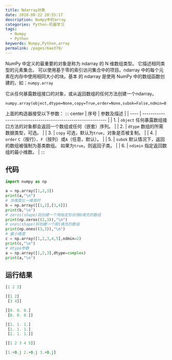 ```yaml
---
title: Ndarray对象
date: 2018-08-22 20:55:17
description: Numpy中的array
categories: Python-机器学习
tags: 
  - Numpy
  - Python
keywords: Numpy,Python,array
permalink: /pages/6ae370/
---
```


NumPy 中定义的最重要的对象是称为  ndarray  的 N 维数组类型。 它描述相同类型的元素集合。 可以使用基于零的索引访问集合中的项目。ndarray  中的每个元素在内存中使用相同大小的块。基本
的 ndarray  是使用 NumPy 中的数组函数创建的，如：`numpy.array`

它从任何暴露数组接口的对象，或从返回数组的任何方法创建一个ndarray。

`numpy.array(object,dtype=None,copy=True,order=None,subok=False,ndmin=0`

上面的构造器接受以下参数：
::: center
| 序号 | 参数及描述                                                   |
| ---- | ------------------------------------------------------------ |
| 1.   | `object` 任何暴露数组接口方法的对象都会返回一个数组或任何（嵌套）序列。 |
| 2.   | `dtype` 数组的所需数据类型，可选。                           |
| 3.   | `copy` 可选，默认为`true`，对象是否被复制。                  |
| 4.   | `order` `C`（按行）、`F`（按列）或`A`（任意，默认）。        |
| 5.   | `subok` 默认情况下，返回的数组被强制为基类数组。 如果为`true`，则返回子类。 |
| 6.   | `ndimin` 指定返回数组的最小维数。                            |
:::
<!--more-->

## 代码

```python
import numpy as np

a = np.array([1,2,3])
print(a,"\n")
# 当维度比一维高时
b = np.array([[1,2],[3,4]])
print(b,"\n")
# zeros(shape)将创建一个用指定形状用0填充的数组
print(np.zeros((2,3)),"\n")
# ones(shape)将创建一个用1填充的数组
print(np.ones((3,3)),"\n")
# 最小维度
c = np.array([1,2,3,4,5],ndmin=2)
print(c,"\n")
# dtype参数
a = np.array([1,2,3],dtype=complex)
print(a,"\n")
```

## 运行结果

```python
[1 2 3] 

[[1 2]
 [3 4]] 

[[0. 0. 0.]
 [0. 0. 0.]] 

[[1. 1. 1.]
 [1. 1. 1.]
 [1. 1. 1.]] 

[[1 2 3 4 5]] 

[1.+0.j 2.+0.j 3.+0.j] 
```

